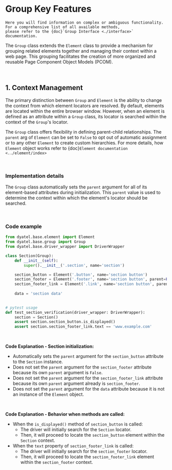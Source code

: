 # Group Key Features

```{note}
Here you will find information on complex or ambiguous functionality. 
For a comprehensive list of all available methods, 
please refer to the {doc}`Group Interface <./interface>` documentation.
```

The `Group` class extends the `Element` class to provide a mechanism for grouping related elements together and managing
their context within a web page. This grouping facilitates the creation of more organized and reusable 
Page Component Object Models (PCOM).

<br>

## 1. Context Management

The primary distinction between `Group` and `Element` is the ability to change the context from which element locators
are resolved. By default, elements are located within the entire browser window. However, when an element is defined
as an attribute within a `Group` class, its locator is searched within the context of the `Group`'s locator.

The `Group` class offers flexibility in defining parent-child relationships. 
The `parent` arg of `Element` can be set to `False` to opt out of automatic assignment or to any other `Element` 
to create custom hierarchies. For more details, how `Element` object works refer to {doc}`Element documentation <../element/index>`

<br>

### Implementation details

The `Group` class automatically sets the `parent` argument for all of its element-based attributes during initialization.
This `parent` value is used to determine the context within which the element's locator should be searched.

<br>

### Code example

```python
from dyatel.base.element import Element
from dyatel.base.group import Group
from dyatel.base.driver_wrapper import DriverWrapper

class Section(Group):
    def __init__(self):
        super().__init__('.section', name='section')

    section_button = Element('.button', name='section button')
    section_footer = Element('.footer', name='section button', parent=False)
    section_footer_link = Element('.link', name='section button', parent=section_footer)
    
    data = 'section data'
    

# pytest usage    
def test_section_verification(driver_wrapper: DriverWrapper):
    section = Section()
    assert section.section_button.is_displayed()
    assert section.section_footer_link.text == 'www.example.com'
```

<br>

**Code Explanation - Section initialization:**

* Automatically sets the `parent` argument for the `section_button` attribute to the `Section` instance.
* Does not set the `parent` argument for the `section_footer` attribute because its own `parent` argument is `False`.
* Does not set the `parent` argument for the `section_footer_link` attribute because its own `parent` argument already is `section_footer`.
* Does not set the `parent` argument for the `data` attribute because it is not an instance of the `Element` object.

<br>

**Code Explanation - Behavior when methods are called:**

* When the `is_displayed()` method of `section_button` is called:
    * The driver will initially search for the `Section` locator.
    * Then, it will proceed to locate the `section_button` element within the `Section` context.
* When the `text` property of `section_footer_link` is called:
    * The driver will initially search for the `section_footer` locator.
    * Then, it will proceed to locate the `section_footer_link` element within the `section_footer` context.
